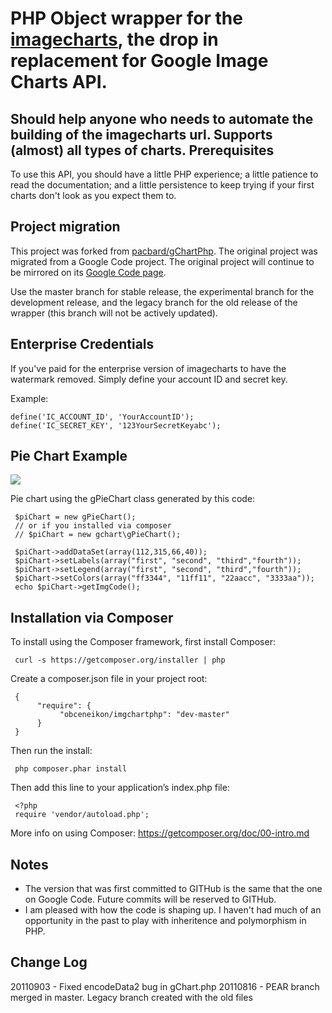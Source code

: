 PHP Object wrapper for the <a href="https://www.image-charts.com/">imagecharts</a>, the drop in replacement for Google Image Charts API.
===========================================
Should help anyone who needs to automate the building of the imagecharts url. Supports (almost) all types of charts. 
Prerequisites
-------------
To use this API, you should have a little PHP experience; a little patience to read the documentation; and a little persistence to keep trying if your first charts don't look as you expect them to.

Project migration
-----------------
This project was forked from <a href="https://github.com/pacbard/gChartPhp">pacbard/gChartPhp</a>.
The original project was migrated from a Google Code project.
The original project will continue to be mirrored on its <a href="http://code.google.com/p/gchartphp/">Google Code page</a>.

Use the master branch for stable release, the experimental branch for the development release, and the legacy branch for the old release of the wrapper (this branch will not be actively updated).

Enterprise Credentials
-----------------
If you've paid for the enterprise version of imagecharts to have the watermark removed. Simply define your account ID and secret key.

Example:

    define('IC_ACCOUNT_ID', 'YourAccountID');
    define('IC_SECRET_KEY', '123YourSecretKeyabc');

Pie Chart Example
-----------------
<img src="https://image-charts.com/chart?cht=p&chs=350x200&chd=t:112,315,66,40&chdl=first|second|third|fourth&chco=ff3344,11ff11,22aacc,3333aa&chl=first|second|third|fourth&image.png"/> 

Pie chart using the gPieChart class generated by this code:

     $piChart = new gPieChart();
     // or if you installed via composer
     // $piChart = new gchart\gPieChart();
     
     $piChart->addDataSet(array(112,315,66,40));
     $piChart->setLabels(array("first", "second", "third","fourth"));
     $piChart->setLegend(array("first", "second", "third","fourth"));
     $piChart->setColors(array("ff3344", "11ff11", "22aacc", "3333aa"));
     echo $piChart->getImgCode();


Installation via Composer
-----
To install using the Composer framework, first install Composer:

     curl -s https://getcomposer.org/installer | php
     
     
Create a composer.json file in your project root:

     {
          "require": {
               "obceneikon/imgchartphp": "dev-master"
          }
     }
     
Then run the install:

     php composer.phar install

Then add this line to your application’s index.php file:

     <?php
     require 'vendor/autoload.php';

More info on using Composer: https://getcomposer.org/doc/00-intro.md


Notes
-----
 * The version that was first committed to GITHub is the same that the one on Google Code. Future commits will be reserved to GITHub.
 * I am pleased with how the code is shaping up. I haven't had much of an opportunity in the past to play with inheritence and polymorphism in PHP.

Change Log
----------
20110903 - Fixed encodeData2 bug in gChart.php
20110816 - PEAR branch merged in master.  Legacy branch created with the old files
